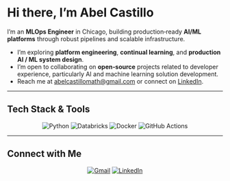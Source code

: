 # Hi there, I’m Abel Castillo 

I’m an **MLOps Engineer** in Chicago, building production‑ready **AI/ML platforms** through robust pipelines and scalable infrastructure.  

-  I’m exploring **platform engineering**, **continual learning**, and **production AI / ML system design**.  
-  I’m open to collaborating on **open‑source** projects related to developer experience, particularly AI and machine learning solution development.  
-  Reach me at [abelcastillomath@gmail.com](mailto:abelcastillomath@gmail.com) or connect on [LinkedIn](https://www.linkedin.com/in/castilloabel).  

---

##  Tech Stack & Tools

<p align="center">
  <img src="https://img.shields.io/badge/Python-3670A0?logo=python&logoColor=white" alt="Python" />
  <img src="https://img.shields.io/badge/Databricks-FC5542?logo=databricks&logoColor=white" alt="Databricks" />
  <img src="https://img.shields.io/badge/Docker-2496ED?logo=docker&logoColor=white" alt="Docker" />
  <img src="https://img.shields.io/badge/GitHub Actions-2088FF?logo=githubactions&logoColor=white" alt="GitHub Actions" />
</p>

---

## Connect with Me

<p align="center">
  <a href="mailto:abelcastillomath@gmail.com"><img src="https://img.shields.io/badge/Gmail-D14836?logo=gmail&logoColor=white" alt="Gmail" /></a>
  <a href="https://www.linkedin.com/in/castilloabel"><img src="https://img.shields.io/badge/LinkedIn-0A66C2?logo=linkedin&logoColor=white" alt="LinkedIn" /></a>
</p>
